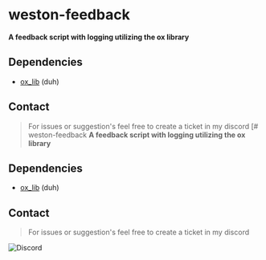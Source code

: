 # weston-feedback
**A feedback script with logging utilizing the ox library**

## Dependencies
- [ox_lib](https://github.com/overextended/ox_lib) (duh)

## Contact
>For issues or suggestion's feel free to create a ticket in my discord
> [# weston-feedback
**A feedback script with logging utilizing the ox library**

## Dependencies
- [ox_lib](https://github.com/overextended/ox_lib) (duh)

## Contact
>For issues or suggestion's feel free to create a ticket in my discord
<img src="https://discord.com/api/guilds/[SERVER ID]/widget.png?style=banner2" alt="Discord"/>


